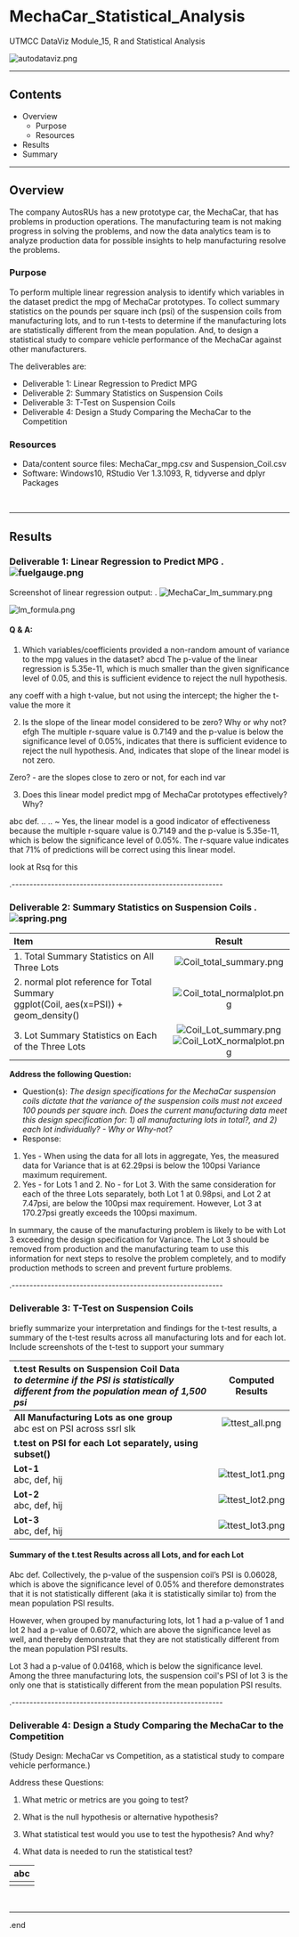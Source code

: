 # MechaCar_Statistical_Analysis
UTMCC DataViz Module_15, R and Statistical Analysis

![autodataviz.png](https://github.com/larrydodson/MechaCar_Statistical_Analysis/blob/main/autodataviz.png)

---

## Contents 
  * Overview
    - Purpose
    - Resources
  * Results
  * Summary

---  

## Overview 
  
The company AutosRUs has a new prototype car, the MechaCar, that has problems in production operations. The manufacturing team is not making progress in solving the problems, and now the data analytics team is to analyze production data for possible insights to help manufacturing resolve the problems. 

   ### Purpose
   To perform multiple linear regression analysis to identify which variables in the dataset predict the mpg of MechaCar prototypes. To collect summary statistics on the pounds per square inch (psi) of the suspension coils from manufacturing lots, and to run t-tests to determine if the manufacturing lots are statistically different from the mean population. And, to design a statistical study to compare vehicle performance of the MechaCar against other manufacturers. 
   
  
   The deliverables are: 
   - Deliverable 1: Linear Regression to Predict MPG
   - Deliverable 2: Summary Statistics on Suspension Coils
   - Deliverable 3: T-Test on Suspension Coils
   - Deliverable 4: Design a Study Comparing the MechaCar to the Competition
   
  
   ### Resources
  * Data/content source files:  MechaCar_mpg.csv and Suspension_Coil.csv 
  * Software: Windows10, RStudio Ver 1.3.1093, R, tidyverse and dplyr Packages


<br>

--- 

## Results


### Deliverable 1: Linear Regression to Predict MPG  .  ![fuelgauge.png](https://github.com/larrydodson/MechaCar_Statistical_Analysis/blob/main/fuelgauge.png)

Screenshot of linear regression output:  . ![MechaCar_lm_summary.png](https://github.com/larrydodson/MechaCar_Statistical_Analysis/blob/main/MechaCar_lm_summary.png)

  ![lm_formula.png](https://github.com/larrydodson/MechaCar_Statistical_Analysis/blob/main/lm_formula.png)


#### Q & A:
 1. Which variables/coefficients provided a non-random amount of variance to the mpg values in the dataset?
   abcd The p-value of the linear regression is 5.35e-11, which is much smaller than the given significance level of 0.05, and this is sufficient evidence to reject the null hypothesis.   

any coeff with a high t-value, but not using the intercept; the higher the t-value the more it 

 
 2. Is the slope of the linear model considered to be zero? Why or why not?
 efgh  The multiple r-square value is 0.7149 and the p-value is below the significance level of 0.05%, indicates that there is sufficient evidence to reject the null hypothesis. And, indicates that slope of the linear model is not zero.
 
 Zero? - are the slopes close to zero or not, for each ind var

 
 
 3. Does this linear model predict mpg of MechaCar prototypes effectively? Why? 

abc def. .. ..  ~ Yes, the linear model is a good indicator of effectiveness because the multiple r-square value is 0.7149 and the p-value is 5.35e-11, which is below the significance level of 0.05%. The r-square value indicates that 71% of predictions will be correct using this linear model.

look at Rsq for this 


.-----------------------------------------------------------

### Deliverable 2: Summary Statistics on Suspension Coils  .  ![spring.png](https://github.com/larrydodson/MechaCar_Statistical_Analysis/blob/main/spring.png)
 
   | **Item** | **Result** |
   | :--- | :---: |
   | 1. Total Summary Statistics on All Three Lots | ![Coil_total_summary.png](https://github.com/larrydodson/MechaCar_Statistical_Analysis/blob/main/Coil_total_summary.png) |
   | 2. normal plot reference for Total Summary<br> ggplot(Coil, aes(x=PSI)) + geom_density() | ![Coil_total_normalplot.png](https://github.com/larrydodson/MechaCar_Statistical_Analysis/blob/main/Coil_total_normalplot.png) |
   | 3. Lot Summary Statistics on Each of the Three Lots | ![Coil_Lot_summary.png](https://github.com/larrydodson/MechaCar_Statistical_Analysis/blob/main/Coil_Lot_summary.png)<br> ![Coil_LotX_normalplot.png](https://github.com/larrydodson/MechaCar_Statistical_Analysis/blob/main/Coil_LotX_normalplot.png) |
 
 **Address the following Question:** 
 - Question(s): *The design specifications for the MechaCar suspension coils dictate that the variance of the suspension coils must not exceed 100 pounds per square inch. Does the current manufacturing data meet this design specification for: 1) all manufacturing lots in total?, and 2) each lot individually? - Why or Why-not?*
 - Response: 
  1) Yes - When using the data for all lots in aggregate, Yes, the measured data for Variance that is at 62.29psi is below the 100psi Variance maximum requirement. 
  2) Yes - for Lots 1 and 2. No - for Lot 3.  With the same consideration for each of the three Lots separately, both Lot 1 at 0.98psi, and Lot 2 at 7.47psi, are below the 100psi max requirement. However, Lot 3 at 170.27psi greatly exceeds the 100psi maximum. 
 
 In summary, the cause of the manufacturing problem is likely to be with Lot 3 exceeding the design specification for Variance. The Lot 3 should be removed from production and the manufacturing team to use this information for next steps to resolve the problem completely, and to modify production methods to screen and prevent furture problems. 



.-----------------------------------------------------------

### Deliverable 3: T-Test on Suspension Coils 

briefly summarize your interpretation and findings for the t-test results, a summary of the t-test results across all manufacturing lots and for each lot. 
 Include screenshots of the t-test to support your summary
 

   | **t.test Results on Suspension Coil Data** <br> *to determine if the PSI is statistically different from the population mean of 1,500 psi* | **Computed Results** |
   | :--- | :---: |
   | **All Manufacturing Lots as one group** <br>abc est on PSI across ssrl slk | ![ttest_all.png](https://github.com/larrydodson/MechaCar_Statistical_Analysis/blob/main/ttest_all.png) |
   | **t.test on PSI for each Lot separately, using subset()** | ![]() |
   | **Lot-1** <br> abc, def, hij | ![ttest_lot1.png](https://github.com/larrydodson/MechaCar_Statistical_Analysis/blob/main/ttest_lot1.png) |   
   | **Lot-2** <br> abc, def, hij | ![ttest_lot2.png](https://github.com/larrydodson/MechaCar_Statistical_Analysis/blob/main/ttest_lot2.png) |
   | **Lot-3** <br> abc, def, hij | ![ttest_lot3.png](https://github.com/larrydodson/MechaCar_Statistical_Analysis/blob/main/ttest_lot3.png) |
 

#### Summary of the t.test Results across all Lots, and for each Lot

 Abc def.
Collectively, the p-value of the suspension coil’s PSI is 0.06028, which is above the significance level of 0.05% and therefore demonstrates that it is not statistically different (aka it is statistically similar to) from the mean population PSI results. 

However, when grouped by manufacturing lots, lot 1 had a p-value of 1 and lot 2 had a p-value of 0.6072, which are above the significance level as well, and thereby demonstrate that they are not statistically different from the mean population PSI results. 

Lot 3 had a p-value of 0.04168, which is below the significance level. Among the three manufacturing lots, the suspension coil's PSI of lot 3 is the only one that is statistically different from the mean population PSI results.


.-----------------------------------------------------------

### Deliverable 4: Design a Study Comparing the MechaCar to the Competition 
 (Study Design: MechaCar vs Competition, as a statistical study to compare vehicle performance.)

 Address these Questions:
 
 1. What metric or metrics are you going to test?
 
 
 2. What is the null hypothesis or alternative hypothesis?
 
 
 3. What statistical test would you use to test the hypothesis? And why?
 
 
 4. What data is needed to run the statistical test?


 
   | **abc** |
   | :---: |
   | ![]() |




<br>

---

.end
